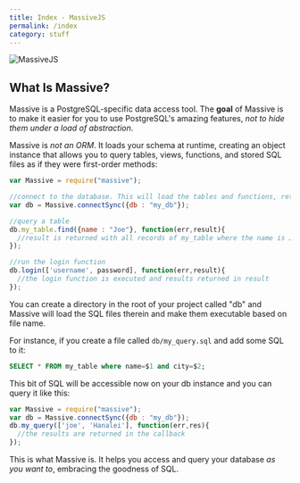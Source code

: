 ```yaml
---
title: Index - MassiveJS
permalink: /index
category: stuff
---
```


![MassiveJS](http://rob.conery.io/img/2015/03/massive-logo.png)

## What Is Massive?

Massive is a PostgreSQL-specific data access tool. The **goal** of Massive is to make it easier for you to use PostgreSQL's amazing features, *not to hide them under a load of abstraction*.

Massive is *not an ORM*. It loads your schema at runtime, creating an object instance that allows you to query tables, views, functions, and stored SQL files as if they were first-order methods:

```js
var Massive = require("massive");

//connect to the database. This will load the tables and functions, returning them to the db instance
var db = Massive.connectSync({db : "my_db"});

//query a table
db.my_table.find({name : "Joe"}, function(err,result){
  //result is returned with all records of my_table where the name is Joe
});

//run the login function
db.login(['username', password], function(err,result){
  //the login function is executed and results returned in result
});

```

You can create a directory in the root of your project called "db" and Massive will load the SQL files therein and make them executable based on file name.

For instance, if you create a file called `db/my_query.sql` and add some SQL to it:

```sql
SELECT * FROM my_table where name=$1 and city=$2;
```

This bit of SQL will be accessible now on your db instance and you can query it like this:

```js
var Massive = require("massive");
var db = Massive.connectSync({db : "my_db"});
db.my_query(['joe', 'Hanalei'], function(err,res){
  //the results are returned in the callback
});

```

This is what Massive is. It helps you access and query your database *as you want to*, embracing the goodness of SQL.
